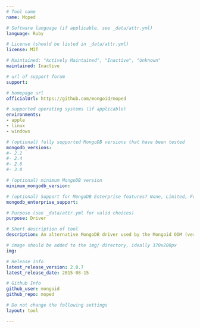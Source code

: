 ```yaml
---
# Tool name
name: Moped

# Software language (if applicable, see _data/attr.yml)
language: Ruby

# License (should be listed in _data/attr.yml)
license: MIT

# Maintained: "Actively Maintained", "Inactive", "Unknown"
maintained: Inactive

# url of support forum
support: 

# homepage url
officialUrl: https://github.com/mongoid/moped

# supported operating systems (if applicable)
environments:
- apple
- linux
- windows

# (optional) fully supported MongoDB versions that have been tested
mongodb_versions:
#- 2.2
#- 2.4
#- 2.6
#- 3.0

# (optional) minimum MongoDB version
minimum_mongodb_version:

# (optional) Support for MongoDB Enterprise features? None, Limited, Full
mongodb_enterprise_support: 

# Purpose (see _data/attr.yml for valid choices)
purpose: Driver

# Short description of tool
description: An alternative MongoDB driver used by the Mongoid ODM (versions 3 & 4).

# image should be added to the img/ directory, ideally 370x200px
img: 

# Release Info
latest_release_version: 2.0.7
latest_release_date: 2015-08-15

# Github Info
github_user: mongoid
github_repo: moped

# Do not change the following settings
layout: tool

---
```


